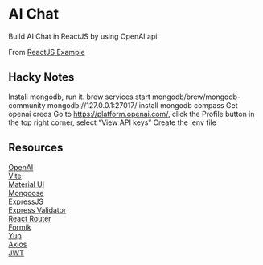 # AI Chat

Build AI Chat in ReactJS by using OpenAI api

From [ReactJS Example](https://reactjsexample.com/ai-chat-in-reactjs-by-using-openai-api/)

## Hacky Notes

Install mongodb, run it.
brew services start mongodb/brew/mongodb-community
mongodb://127.0.0.1:27017/
install mongodb compass
Get openai creds
    Go to  https://platform.openai.com/, click the Profile button in the top right corner, select “View API keys”
Create the .env file

## Resources

[OpenAI](https://platform.openai.com/)<br>
[Vite](https://vitejs.dev/)<br>
[Material UI](https://create-react-app.dev/)<br>
[Mongoose](https://mongoosejs.com/)<br>
[ExpressJS](https://expressjs.com/)<br>
[Express Validator](https://express-validator.github.io/docs/)<br>
[React Router](https://reactrouter.com/)<br>
[Formik](https://formik.org/)<br>
[Yup](https://github.com/jquense/yup/)<br>
[Axios](https://axios-http.com/)<br>
[JWT](https://github.com/auth0/node-jsonwebtoken)<br>
